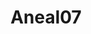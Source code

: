 ---
title: Aneal07
github: https://github.com/Aneal07
mode: dark
transition: 3s
archetype:
  - Little Bit of Everything
---